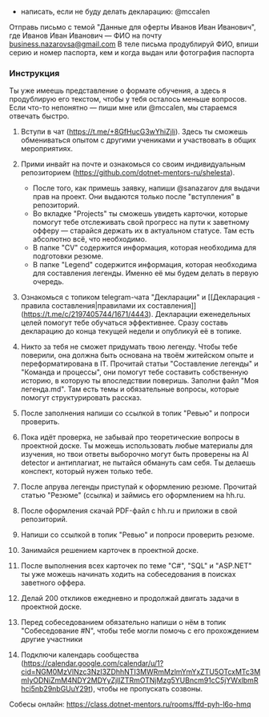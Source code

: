 -  написать, если не буду делать декларацию: @mccalen


Отправь письмо с темой "Данные для оферты Иванов Иван Иванович", где Иванов Иван Иванович — ФИО на почту business.nazarovsa@gmail.com
В теле письма продублируй ФИО, впиши серию и номер паспорта, кем и когда выдан или фотография паспорта

### Инструкция 

Ты уже имеешь представление о формате обучения, а здесь я продублирую его текстом, чтобы у тебя осталось меньше вопросов. Если что-то непонятно — пиши мне или @mccalen, мы стараемся отвечать быстро.

1. Вступи в чат (https://t.me/+8GfHucG3wYhiZjli). Здесь ты сможешь обмениваться опытом с другими учениками и участвовать в общих мероприятиях. 

2. Прими инвайт на почте и ознакомься со своим индивидуальным репозиторием (https://github.com/dotnet-mentors-ru/shelesta). 
	- После того, как примешь заявку, напиши @sanazarov для выдачи прав на проект. Они выдаются только после "вступления" в репозиторий.
	- Во вкладке "Projects" ты сможешь увидеть карточки, которые помогут тебе отслеживать свой прогресс на пути к заветному офферу — старайся держать их в актуальном статусе. Там есть абсолютно всё, что необходимо.
	- В папке "CV" содержится информация, которая необходима для подготовки резюме.
	- В папке "Legend" содержится информация, которая необходима для составления легенды. Именно её мы будем делать в первую очередь.

4. Ознакомься с топиком telegram-чата "Декларации" и [[Декларация - правила составления|правилами их составления]] (https://t.me/c/2197405744/1671/4443). Декларации еженедельных целей помогут тебе обучаться эффективнее. Сразу составь декларацию до конца текущей недели и опубликуй её в топике.

5. Никто за тебя не сможет придумать твою легенду. Чтобы тебе поверили, она должна быть основана на твоём житейском опыте и переформатирована в IT. Прочитай статьи "Составление легенды" и "Команда и процессы", они помогут тебе составить собственную историю, в которую ты впоследствии поверишь. Заполни файл "Моя легенда.md". Там есть  темы и обязательные вопросы, которые помогут структурировать рассказ.

6. После заполнения напиши со ссылкой в топик "Ревью" и попроси проверить. 

7. Пока идёт проверка, не забывай про теоретические вопросы в проектной доске. Ты можешь использовать любые материалы для изучения, но твои ответы выборочно могут быть проверены на AI detector и антиплагиат, не пытайся обмануть сам себя. Ты делаешь конспект, который нужен только тебе. 

8. После апрува легенды приступай к оформлению резюме. Прочитай статью "Резюме" (ссылка) и займись его оформлением на hh.ru. 

9. После оформления скачай PDF-файл с hh.ru и приложи в свой репозиторий. 

10. Напиши со ссылкой в топик "Ревью" и попроси проверить резюме.

11. Занимайся решением карточек в проектной доске.

12. После выполнения всех карточек по теме "C#", "SQL" и "ASP.NET" ты уже можешь начинать ходить на собеседования в поисках заветного оффера.

13. Делай 200 откликов ежедневно и продолжай двигать задачи в проектной доске.

14. Перед собеседованием обязательно напиши о нём в топик "Собеседование \#N", чтобы тебе могли помочь с его прохождением другие участники

15. Подключи календарь сообщества (https://calendar.google.com/calendar/u/1?cid=NGM0MzVlNzc3NzI3ZDhhNTI3MWRmMzlmYmYxZTU5OTcxMTc3MmIyODNiZmM4NDY2MDYyZjllZTRmOTNjMzg5YUBncm91cC5jYWxlbmRhci5nb29nbGUuY29t), чтобы не пропускать созвоны.


Собесы онлайн: https://class.dotnet-mentors.ru/rooms/ffd-pyh-l6o-hmq